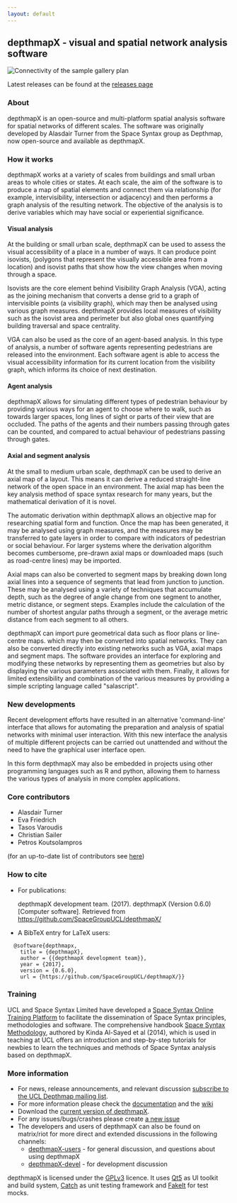 ```yaml
---
layout: default
---
```

## depthmapX - visual and spatial network analysis software

![Connectivity of the sample gallery plan](images/gallery_high_res.png)

Latest releases can be found at the [releases page](https://github.com/SpaceGroupUCL/depthmapX/releases)

### About
  depthmapX is an open-source and multi-platform spatial analysis software for spatial networks of different scales. The software was originally developed by Alasdair Turner from the Space Syntax group as Depthmap, now open-source and available as depthmapX.

### How it works
  depthmapX works at a variety of scales from buildings and small urban areas to whole cities or states. At each scale, the aim of the software is to produce a map of spatial elements and connect them via relationship (for example, intervisibility, intersection or adjacency) and then performs a graph analysis of the resulting network. The objective of the analysis is to derive variables which may have social or experiential significance.

#### Visual analysis
  At the building or small urban scale, depthmapX can be used to assess the visual accessibility of a place in a number of ways. It can produce point isovists, (polygons that represent the visually accessible area from a location) and isovist paths that show how the view changes when moving through a space.  
  
  Isovists are the core element behind Visibility Graph Analysis (VGA), acting as the joining mechanism that converts a dense grid to a graph of intervisible points (a visibility graph), which may then be analysed using various graph measures. depthmapX provides local measures of visibility such as the isovist area and perimeter but also global ones quantifying building traversal and space centrality.  
  
  VGA can also be used as the core of an agent-based analysis. In this type of analysis, a number of software agents representing pedestrians are released into the environment. Each software agent is able to access the visual accessibility information for its current location from the visibility graph, which informs its choice of next destination. 

#### Agent analysis
  depthmapX allows for simulating different types of pedestrian behaviour by providing various ways for an agent to choose where to walk, such as towards larger spaces, long lines of sight or parts of their view that are occluded. The paths of the agents and their numbers passing through gates can be counted, and compared to actual behaviour of pedestrians passing through gates.

#### Axial and segment analysis
  At the small to medium urban scale, depthmapX can be used to derive an axial map of a layout. This means it can derive a reduced straight-line network of the open space in an environment. The axial map has been the key analysis method of space syntax research for many years, but the mathematical derivation of it is novel.  
  
  The automatic derivation within depthmapX allows an objective map for researching spatial form and function. Once the map has been generated, it may be analysed using graph measures, and the measures may be transferred to gate layers in order to compare with indicators of pedestrian or social behaviour. For larger systems where the derivation algorithm becomes cumbersome, pre-drawn axial maps or downloaded maps (such as road-centre lines) may be imported.  
  
  Axial maps can also be converted to segment maps by breaking down long axial lines into a sequence of segments that lead from junction to junction. These may be analysed using a variety of techniques that accumulate depth, such as the degree of angle change from one segment to another, metric distance, or segment steps. Examples include the calculation of the number of shortest angular paths through a segment, or the average metric distance from each segment to all others.  
  
  depthmapX can import pure geometrical data such as floor plans or line-centre maps. which may then be converted into spatial networks. They can also be converted directly into existing networks such as VGA, axial maps and segment maps. The software provides an interface for exploring and modifying these networks by representing them as geometries but also by displaying the various parameters associated with them. Finally, it allows for limited extensibility and combination of the various measures by providing a simple scripting language called "salascript".

### New developments
  Recent development efforts have resulted in an alternative 'command-line' interface that allows for automating the preparation and analysis of spatial networks with minimal user interaction. With this new interface the analysis of multiple different projects can be carried out unattended and without the need to have the graphical user interface open.  
  
  In this form depthmapX may also be embedded in projects using other programming languages such as R and python, allowing them to harness the various types of analysis in more complex applications.

### Core contributors
- Alasdair Turner
- Eva Friedrich
- Tasos Varoudis
- Christian Sailer
- Petros Koutsolampros

(for an up-to-date list of contributors see [here](https://github.com/SpaceGroupUCL/depthmapX/graphs/contributors))

### How to cite
- For publications:

  depthmapX development team. (2017). depthmapX (Version 0.6.0) [Computer software]. Retrieved from https://github.com/SpaceGroupUCL/depthmapX/

- A BibTeX entry for LaTeX users:
~~~text
  @software{depthmapx,
    title = {depthmapX},
    author = {{depthmapX development team}},
    year = {2017},
    version = {0.6.0},
    url = {https://github.com/SpaceGroupUCL/depthmapX/}}
~~~

### Training
  UCL and Space Syntax Limited have developed a [Space Syntax Online Training Platform](http://otp.spacesyntax.net/) to facilitate the dissemination of Space Syntax principles, methodologies and software. The comprehensive handbook [Space Syntax Methodology](http://discovery.ucl.ac.uk/1415080/), authored by Kinda Al-Sayed et al (2014), which is used in teaching at UCL offers an introduction and step-by-step tutorials for newbies to learn the techniques and methods of Space Syntax analysis based on depthmapX.

### More information
- For news, release announcements, and relevant discussion [subscribe to the UCL Depthmap mailing list](https://www.jiscmail.ac.uk/cgi-bin/webadmin?A0=DEPTHMAP).
- For more information please check the [documentation](https://github.com/SpaceGroupUCL/depthmapX/docs/index.md) and the [wiki](https://github.com/SpaceGroupUCL/depthmapX/wiki)
- Download the [current version of depthmapX](https://github.com/SpaceGroupUCL/depthmapX/releases).
- For any issues/bugs/crashes please create [a new issue](https://github.com/SpaceGroupUCL/depthmapX/issues/new)
- The developers and users of depthmapX can also be found on matrix/riot for more direct and extended discussions in the following channels:
  - [depthmapX-users](https://riot.im/app/#/room/#depthmapX-users:matrix.org) - for general discussion, and questions about using depthmapX
  - [depthmapX-devel](https://riot.im/app/#/room/#depthmapX-devel:matrix.org) - for development discussion


depthmapX is licensed under the [GPLv3](http://www.gnu.org/licenses/gpl-3.0.html) licence. It uses [Qt5](http://www.qt.io) as UI toolkit and build system, [Catch](https://github.com/philsquared/catch) as unit testing framework and [FakeIt](https://github.com/eranpeer/FakeIt) for test mocks.


